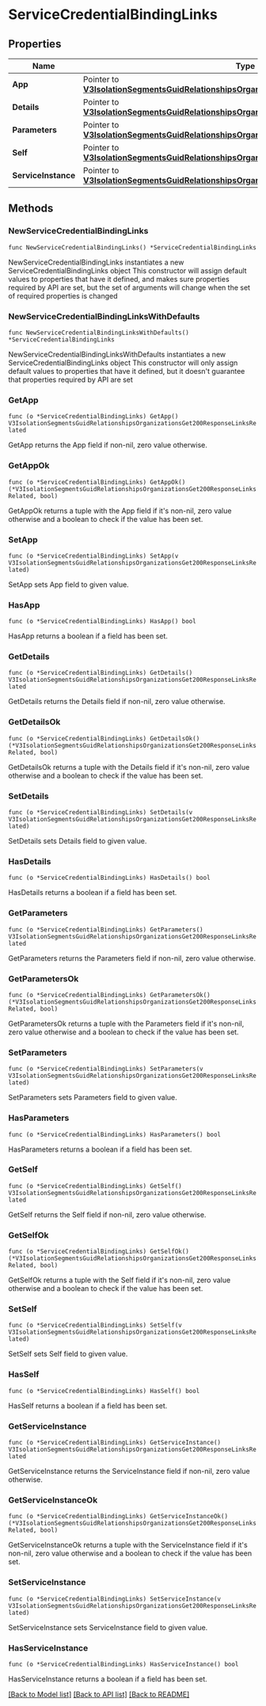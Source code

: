 # ServiceCredentialBindingLinks

## Properties

Name | Type | Description | Notes
------------ | ------------- | ------------- | -------------
**App** | Pointer to [**V3IsolationSegmentsGuidRelationshipsOrganizationsGet200ResponseLinksRelated**](V3IsolationSegmentsGuidRelationshipsOrganizationsGet200ResponseLinksRelated.md) |  | [optional] 
**Details** | Pointer to [**V3IsolationSegmentsGuidRelationshipsOrganizationsGet200ResponseLinksRelated**](V3IsolationSegmentsGuidRelationshipsOrganizationsGet200ResponseLinksRelated.md) |  | [optional] 
**Parameters** | Pointer to [**V3IsolationSegmentsGuidRelationshipsOrganizationsGet200ResponseLinksRelated**](V3IsolationSegmentsGuidRelationshipsOrganizationsGet200ResponseLinksRelated.md) |  | [optional] 
**Self** | Pointer to [**V3IsolationSegmentsGuidRelationshipsOrganizationsGet200ResponseLinksRelated**](V3IsolationSegmentsGuidRelationshipsOrganizationsGet200ResponseLinksRelated.md) |  | [optional] 
**ServiceInstance** | Pointer to [**V3IsolationSegmentsGuidRelationshipsOrganizationsGet200ResponseLinksRelated**](V3IsolationSegmentsGuidRelationshipsOrganizationsGet200ResponseLinksRelated.md) |  | [optional] 

## Methods

### NewServiceCredentialBindingLinks

`func NewServiceCredentialBindingLinks() *ServiceCredentialBindingLinks`

NewServiceCredentialBindingLinks instantiates a new ServiceCredentialBindingLinks object
This constructor will assign default values to properties that have it defined,
and makes sure properties required by API are set, but the set of arguments
will change when the set of required properties is changed

### NewServiceCredentialBindingLinksWithDefaults

`func NewServiceCredentialBindingLinksWithDefaults() *ServiceCredentialBindingLinks`

NewServiceCredentialBindingLinksWithDefaults instantiates a new ServiceCredentialBindingLinks object
This constructor will only assign default values to properties that have it defined,
but it doesn't guarantee that properties required by API are set

### GetApp

`func (o *ServiceCredentialBindingLinks) GetApp() V3IsolationSegmentsGuidRelationshipsOrganizationsGet200ResponseLinksRelated`

GetApp returns the App field if non-nil, zero value otherwise.

### GetAppOk

`func (o *ServiceCredentialBindingLinks) GetAppOk() (*V3IsolationSegmentsGuidRelationshipsOrganizationsGet200ResponseLinksRelated, bool)`

GetAppOk returns a tuple with the App field if it's non-nil, zero value otherwise
and a boolean to check if the value has been set.

### SetApp

`func (o *ServiceCredentialBindingLinks) SetApp(v V3IsolationSegmentsGuidRelationshipsOrganizationsGet200ResponseLinksRelated)`

SetApp sets App field to given value.

### HasApp

`func (o *ServiceCredentialBindingLinks) HasApp() bool`

HasApp returns a boolean if a field has been set.

### GetDetails

`func (o *ServiceCredentialBindingLinks) GetDetails() V3IsolationSegmentsGuidRelationshipsOrganizationsGet200ResponseLinksRelated`

GetDetails returns the Details field if non-nil, zero value otherwise.

### GetDetailsOk

`func (o *ServiceCredentialBindingLinks) GetDetailsOk() (*V3IsolationSegmentsGuidRelationshipsOrganizationsGet200ResponseLinksRelated, bool)`

GetDetailsOk returns a tuple with the Details field if it's non-nil, zero value otherwise
and a boolean to check if the value has been set.

### SetDetails

`func (o *ServiceCredentialBindingLinks) SetDetails(v V3IsolationSegmentsGuidRelationshipsOrganizationsGet200ResponseLinksRelated)`

SetDetails sets Details field to given value.

### HasDetails

`func (o *ServiceCredentialBindingLinks) HasDetails() bool`

HasDetails returns a boolean if a field has been set.

### GetParameters

`func (o *ServiceCredentialBindingLinks) GetParameters() V3IsolationSegmentsGuidRelationshipsOrganizationsGet200ResponseLinksRelated`

GetParameters returns the Parameters field if non-nil, zero value otherwise.

### GetParametersOk

`func (o *ServiceCredentialBindingLinks) GetParametersOk() (*V3IsolationSegmentsGuidRelationshipsOrganizationsGet200ResponseLinksRelated, bool)`

GetParametersOk returns a tuple with the Parameters field if it's non-nil, zero value otherwise
and a boolean to check if the value has been set.

### SetParameters

`func (o *ServiceCredentialBindingLinks) SetParameters(v V3IsolationSegmentsGuidRelationshipsOrganizationsGet200ResponseLinksRelated)`

SetParameters sets Parameters field to given value.

### HasParameters

`func (o *ServiceCredentialBindingLinks) HasParameters() bool`

HasParameters returns a boolean if a field has been set.

### GetSelf

`func (o *ServiceCredentialBindingLinks) GetSelf() V3IsolationSegmentsGuidRelationshipsOrganizationsGet200ResponseLinksRelated`

GetSelf returns the Self field if non-nil, zero value otherwise.

### GetSelfOk

`func (o *ServiceCredentialBindingLinks) GetSelfOk() (*V3IsolationSegmentsGuidRelationshipsOrganizationsGet200ResponseLinksRelated, bool)`

GetSelfOk returns a tuple with the Self field if it's non-nil, zero value otherwise
and a boolean to check if the value has been set.

### SetSelf

`func (o *ServiceCredentialBindingLinks) SetSelf(v V3IsolationSegmentsGuidRelationshipsOrganizationsGet200ResponseLinksRelated)`

SetSelf sets Self field to given value.

### HasSelf

`func (o *ServiceCredentialBindingLinks) HasSelf() bool`

HasSelf returns a boolean if a field has been set.

### GetServiceInstance

`func (o *ServiceCredentialBindingLinks) GetServiceInstance() V3IsolationSegmentsGuidRelationshipsOrganizationsGet200ResponseLinksRelated`

GetServiceInstance returns the ServiceInstance field if non-nil, zero value otherwise.

### GetServiceInstanceOk

`func (o *ServiceCredentialBindingLinks) GetServiceInstanceOk() (*V3IsolationSegmentsGuidRelationshipsOrganizationsGet200ResponseLinksRelated, bool)`

GetServiceInstanceOk returns a tuple with the ServiceInstance field if it's non-nil, zero value otherwise
and a boolean to check if the value has been set.

### SetServiceInstance

`func (o *ServiceCredentialBindingLinks) SetServiceInstance(v V3IsolationSegmentsGuidRelationshipsOrganizationsGet200ResponseLinksRelated)`

SetServiceInstance sets ServiceInstance field to given value.

### HasServiceInstance

`func (o *ServiceCredentialBindingLinks) HasServiceInstance() bool`

HasServiceInstance returns a boolean if a field has been set.


[[Back to Model list]](../README.md#documentation-for-models) [[Back to API list]](../README.md#documentation-for-api-endpoints) [[Back to README]](../README.md)



